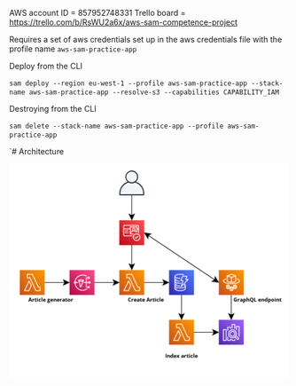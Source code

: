 AWS account ID = 857952748331
Trello board = https://trello.com/b/RsWU2a6x/aws-sam-competence-project

Requires a set of aws credentials set up in the aws credentials file with the profile name `aws-sam-practice-app`

Deploy from the CLI

```
sam deploy --region eu-west-1 --profile aws-sam-practice-app --stack-name aws-sam-practice-app --resolve-s3 --capabilities CAPABILITY_IAM
```

Destroying from the CLI

```
sam delete --stack-name aws-sam-practice-app --profile aws-sam-practice-app
```

`# Architecture

!["AWS Architecture"](./aws-sam-cropped.png)